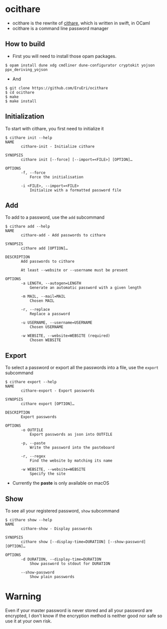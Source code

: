 # ocithare


- ocithare is the rewrite of [cithare](https://github.com/EruEri/cithare), which is written in swift, in OCaml
- ocithare is a command line password manager




## How to build
- First you will need to install those opam packages.

```
$ opam install dune xdg cmdliner dune-configurator cryptokit yojson ppx_deriving_yojson
```
- And
```
$ git clone https://github.com/EruEri/ocithare
$ cd ocithare
$ make
$ make install
```

## Initialization

To start with cithare, you first need to initialize it

```
$ cithare init --help
NAME
       cithare-init - Initialize cithare

SYNOPSIS
       cithare init [--force] [--import=<FILE>] [OPTION]…

OPTIONS
       -f, --force
           Force the initialisation

       -i <FILE>, --import=<FILE>
           Initialize with a formatted password file
```

## Add

To add to a password, use the ```add``` subcommand

```
$ cithare add --help
NAME
       cithare-add - Add passwords to cithare

SYNOPSIS
       cithare add [OPTION]…

DESCRIPTION
       Add passwords to cithare

       At least --website or --username must be present

OPTIONS
       -a LENGTH, --autogen=LENGTH
           Generate an automatic password with a given length

       -m MAIL, --mail=MAIL
           Chosen MAIL

       -r, --replace
           Replace a password

       -u USERNAME, --username=USERNAME
           Chosen USERNAME

       -w WEBSITE, --website=WEBSITE (required)
           Chosen WEBSITE
```

## Export

To select a password or export all the passwords into a file, use the ```export``` subcommand
```
$ cithare export --help
NAME
       cithare-export - Export passwords

SYNOPSIS
       cithare export [OPTION]…

DESCRIPTION
       Export passwords

OPTIONS
       -o OUTFILE
           Export passwords as json into OUTFILE

       -p, --paste
           Write the password into the pasteboard

       -r, --regex
           Find the website by matching its name

       -w WEBSITE, --website=WEBSITE
           Specify the site
```

- Currently the **paste** is only available on macOS

## Show

To see all your registered password, ```show``` subcommand

```
$ cithare show --help
NAME
       cithare-show - Display passwords

SYNOPSIS
       cithare show [--display-time=DURATION] [--show-password] [OPTION]…

OPTIONS
       -d DURATION, --display-time=DURATION
           Show password to stdout for DURATION

       --show-password
           Show plain passwords
```

# Warning

Even if your master password is never stored and all your password are encrypted, I don't know if the encryption method is neither good nor safe so use it at your own risk.